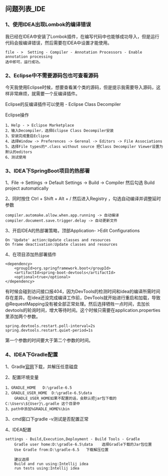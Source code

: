 ## 问题列表_IDE

### 1、使用IDEA出现Lombok的编译错误

我已经在IDEA中安装了Lombok插件，在编写代码中也能够成功导入，但是运行代码会报编译错误，然后需要在IDEA中设置才能使用。
```
file - >  Setting - Compiler - Annotation Processors - Enable annotation processing 
选中即可，运行成功。
```

### 2、Eclipse中不需要源码包也可查看源码

今天我使用Eclipse时候，想要查看某个类的源码，但是提示我需要导入源码，这样非常麻烦，就需要一个反编译插件。

Eclipse的反编译插件可以使用 - Eclipse Class Decompiler

Eclipse操作
```
1、Help - > Eclipse Marketplace 
2、输入Decompiler，选择Eclipse Class Decompiler安装
3、安装完成重启Eclipse
4、选择Window -> Preferences -> Gerenal -> Editors -> File Associations 
5、选择File types的*.class without source 把Class Decompiler Viewer设置为默认的editors
6、测试使用
```

### 3、IDEA下SpringBoot项目的热部署

1、File -> Settings -> Default Settings -> Build -> Compiler 然后勾选 Build project automatically

2、同时按住 Ctrl + Shift + Alt + / 然后进入Registry ，勾选自动编译并调整延时参数
```
compiler.automake.allow.when.app.running -> 自动编译
compiler.document.save.trigger.delay -> 自动更新文件
```
3、开启IDEA的热部署策略，顶部Application- >Edit Configurations
```
On 'Update' action:Update classes and resources
On frame deactivation:Update classes and resources
```
4、在项目添加热部署插件
```
<dependency>
    <groupId>org.springframework.boot</groupId>
    <artifactId>spring-boot-devtools</artifactId>
    <optional>true</optional>
</dependency>
```

有时候会碰到访问接口报404，因为DevTools的检测时间和idea的编译所需时间存在差异。在idea还没完成编译工作前，DevTools就开始进行重启和加载，导致@RequestMapping没有被全部正常处理。然后选择牺牲一点时间，去加长devtools的轮询时间，增大等待时间。这个时候只需要在application.properties里添加两个参数。
```
spring.devtools.restart.poll-interval=2s
spring.devtools.restart.quiet-period=1s
```
第一个参数的时间要大于第二个参数的时间。

### 4、IDEA下Gradle配置

1、Gradle[官网](https://gradle.org/releases/)下载，并解压任意磁盘

2、配置环境变量
```
1、GRADLE_HOME   D:\gradle-6.5
2、GRADLE_USER_HOME  D:\gradle-6.5\data
    GRADLE_USER_HOME如果不配置的话，会默认把jar包下载的 C:\Users\${User}\.gradle 这个目录中
3、path中添加%GRADLE_HOME%\bin
```

3、cmd窗口下gradle -v测试是否配置正常

4、IDEA配置 
```
settings - Build,Execution,Deployment - Build Tools - Gradle 
    Gradle user home:D:\gradle-6.5\data    选择Gradle下载的Jar包位置
    Use Gradle from:D:\gradle-6.5   下载解压位置
    
    建议选择
    Build and run using:Intellij idea 
    run tests using:Intellij idea
```


